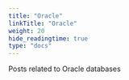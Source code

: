 ```yaml
---
title: "Oracle"
linkTitle: "Oracle"
weight: 20
hide_readingtime: true
type: "docs"
---
```

Posts related to Oracle databases